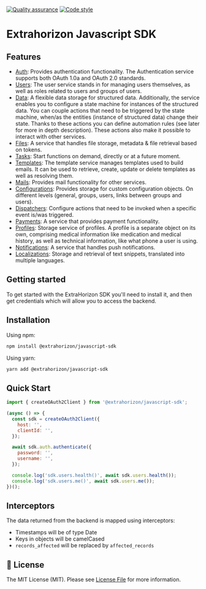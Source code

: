 [![Quality assurance](https://github.com/ExtraHorizon/javascript-sdk/actions/workflows/qualilty-assurance.yml/badge.svg?branch=master)](https://github.com/ExtraHorizon/javascript-sdk/actions/workflows/qualilty-assurance.yml)
[![Code style](https://github.com/ExtraHorizon/javascript-sdk/actions/workflows/code-style.yml/badge.svg?branch=master)](https://github.com/ExtraHorizon/javascript-sdk/actions/workflows/code-style.yml)

# Extrahorizon Javascript SDK

## Features

- [Auth][auth]: Provides authentication functionality. The Authentication service supports both OAuth 1.0a and OAuth 2.0 standards.
- [Users][users]: The user service stands in for managing users themselves, as well as roles related to users and groups of users.
- [Data][data]: A flexible data storage for structured data. Additionally, the service enables you to configure a state machine for instances of the structured data. You can couple actions that need to be triggered by the state machine, when/as the entities (instance of structured data) change their state. Thanks to these actions you can define automation rules (see later for more in depth description). These actions also make it possible to interact with other services.
- [Files][files]: A service that handles file storage, metadata & file retrieval based on tokens.
- [Tasks][tasks]: Start functions on demand, directly or at a future moment.
- [Templates][templates]: The template service manages templates used to build emails. It can be used to retrieve, create, update or delete templates as well as resolving them.
- [Mails][mails]: Provides mail functionality for other services.
- [Configurations][configurations]: Provides storage for custom configuration objects. On different levels (general, groups, users, links between groups and users).
- [Dispatchers][dispatchers]: Configure actions that need to be invoked when a specific event is/was triggered.
- [Payments][payments]: A service that provides payment functionality.
- [Profiles][profiles]: Storage service of profiles. A profile is a separate object on its own, comprising medical information like medication and medical history, as well as technical information, like what phone a user is using.
- [Notifications][notifications]: A service that handles push notifications.
- [Localizations][localizations]: Storage and retrieval of text snippets, translated into multiple languages.

## Getting started

To get started with the ExtraHorizon SDK you'll need to install it, and then get credentials which will allow you to access the backend.

## Installation

Using npm:

```sh
npm install @extrahorizon/javascript-sdk
```

Using yarn:

```sh
yarn add @extrahorizon/javascript-sdk
```

## Quick Start

```js
import { createOAuth2Client } from '@extrahorizon/javascript-sdk';

(async () => {
  const sdk = createOAuth2Client({
    host: '',
    clientId: '',
  });

  await sdk.auth.authenticate({
    password: '',
    username: '',
  });

  console.log('sdk.users.health()', await sdk.users.health());
  console.log('sdk.users.me()', await sdk.users.me());
})();
```

## Interceptors

The data returned from the backend is mapped using interceptors:

- Timestamps will be of type Date
- Keys in objects will be camelCased
- `records_affected` will be replaced by `affected_records`

## 🔑 License

The MIT License (MIT). Please see [License File](/LICENSE) for more information.

[auth]: https://developers.extrahorizon.io/services/auth-service/2.0.4-dev/
[users]: https://developers.extrahorizon.io/services/users-service/1.1.7/
[data]: https://developers.extrahorizon.io/services/data-service/1.0.9/
[files]: https://developers.extrahorizon.io/services/files-service/1.0.1-dev/
[tasks]: https://developers.extrahorizon.io/services/tasks-service/1.0.4/
[templates]: https://developers.extrahorizon.io/services/templates-service/1.0.13/
[mails]: https://developers.extrahorizon.io/services/mail-service/1.0.8-dev/
[configurations]: https://developers.extrahorizon.io/services/configurations-service/2.0.2-dev/
[dispatchers]: https://developers.extrahorizon.io/services/dispatchers-service/1.0.3-dev/
[payments]: https://developers.extrahorizon.io/services/payments-service/1.1.0-dev/
[profiles]: https://developers.extrahorizon.io/services/profiles-service/1.1.3/
[notifications]: https://developers.extrahorizon.io/services/notifications-service/1.0.8/
[localizations]: https://developers.extrahorizon.io/services/localizations-service/1.1.6-dev/

